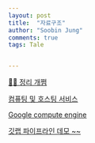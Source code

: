```yaml
---
layout: post
title:  "자료구조"
author: "Soobin Jung"
comments: true
tags: Tale


---
```


[👍🏻 정리 개쩜](https://futurecreator.github.io/2018/11/09/it-infrastructure-basics/)

[컴퓨팅 및 호스팅 서비스](https://cloud.google.com/docs/overview/cloud-platform-services?hl=ko#computing-hosting)

[Google compute engine](https://cloud.google.com/compute/docs?hl=ko)

[깃랩 파이프라인 데모 ~~](https://www.youtube.com/watch?v=wEDRfAz6_Uw)